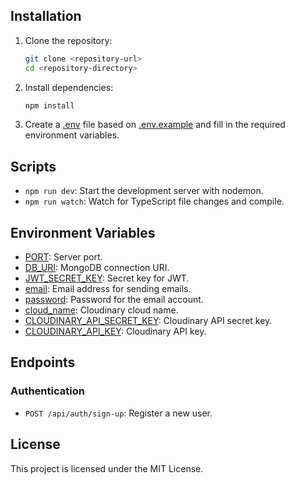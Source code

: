 ## Installation

1. Clone the repository:

   ```sh
   git clone <repository-url>
   cd <repository-directory>
   ```

2. Install dependencies:

   ```sh
   npm install
   ```

3. Create a [.env](http://_vscodecontentref_/11) file based on [.env.example](http://_vscodecontentref_/12) and fill in the required environment variables.

## Scripts

- `npm run dev`: Start the development server with nodemon.
- `npm run watch`: Watch for TypeScript file changes and compile.

## Environment Variables

- [PORT](http://_vscodecontentref_/13): Server port.
- [DB_URI](http://_vscodecontentref_/14): MongoDB connection URI.
- [JWT_SECRET_KEY](http://_vscodecontentref_/15): Secret key for JWT.
- [email](http://_vscodecontentref_/16): Email address for sending emails.
- [password](http://_vscodecontentref_/17): Password for the email account.
- [cloud_name](http://_vscodecontentref_/18): Cloudinary cloud name.
- [CLOUDINARY_API_SECRET_KEY](http://_vscodecontentref_/19): Cloudinary API secret key.
- [CLOUDINARY_API_KEY](http://_vscodecontentref_/20): Cloudinary API key.

## Endpoints

### Authentication

- `POST /api/auth/sign-up`: Register a new user.

## License

This project is licensed under the MIT License.
